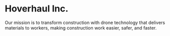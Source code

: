 # Hoverhaul Inc.
Our mission is to transform construction with drone technology that delivers materials to workers, making construction work easier, safer, and faster.